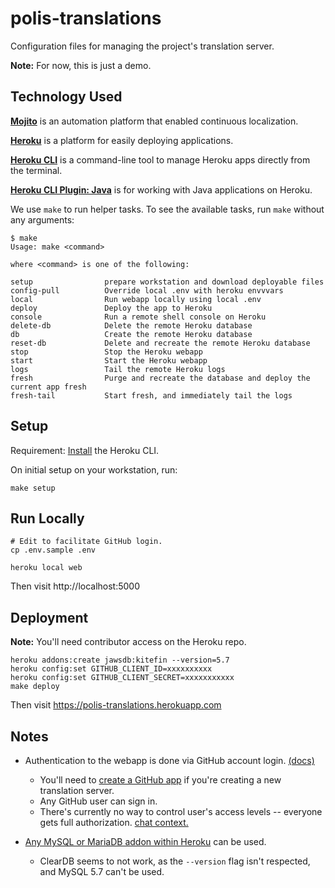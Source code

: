 # polis-translations

Configuration files for managing the project's translation server.

**Note:** For now, this is just a demo.

## Technology Used

[**Mojito**](https://www.mojito.global/) is an automation platform that enabled continuous localization.

[**Heroku**](https://www.heroku.com/what) is a platform for easily deploying applications.

[**Heroku CLI**](https://devcenter.heroku.com/articles/heroku-cli) is a command-line tool to manage Heroku apps directly from the terminal.

[**Heroku CLI Plugin: Java**](https://github.com/heroku/plugin-java) is for working with Java applications on Heroku.

We use `make` to run helper tasks. To see the available tasks, run `make` without any arguments:

```
$ make
Usage: make <command>

where <command> is one of the following:

setup                prepare workstation and download deployable files
config-pull          Override local .env with heroku envvvars
local                Run webapp locally using local .env
deploy               Deploy the app to Heroku
console              Run a remote shell console on Heroku
delete-db            Delete the remote Heroku database
db                   Create the remote Heroku database
reset-db             Delete and recreate the remote Heroku database
stop                 Stop the Heroku webapp
start                Start the Heroku webapp
logs                 Tail the remote Heroku logs
fresh                Purge and recreate the database and deploy the current app fresh
fresh-tail           Start fresh, and immediately tail the logs
```

## Setup

Requirement: [Install][install] the Heroku CLI.

   [install]: https://devcenter.heroku.com/articles/heroku-cli#download-and-install

On initial setup on your workstation, run:

```
make setup
```

## Run Locally

```
# Edit to facilitate GitHub login.
cp .env.sample .env

heroku local web
```

Then visit http://localhost:5000

## Deployment

**Note:** You'll need contributor access on the Heroku repo.

```
heroku addons:create jawsdb:kitefin --version=5.7
heroku config:set GITHUB_CLIENT_ID=xxxxxxxxxx
heroku config:set GITHUB_CLIENT_SECRET=xxxxxxxxxxx
make deploy
```

Then visit https://polis-translations.herokuapp.com

## Notes

- Authentication to the webapp is done via GitHub account login. [(docs)](https://www.mojito.global//docs/guides/authentication/#example-with-github)
  - You'll need to [create a GitHub app][create-gh-app] if you're creating a new translation server.
  - Any GitHub user can sign in.
  - There's currently no way to control user's access levels -- everyone gets full authorization. [chat context.](https://gitter.im/box/mojito?at=5ee2ab285782a31278f3d55c)
- [Any MySQL or MariaDB addon within Heroku][mysql-addons] can be used.
  - ClearDB seems to not work, as the `--version` flag isn't respected, and MySQL 5.7 can't be used.

   [create-gh-app]: https://developer.github.com/apps/building-github-apps/creating-a-github-app/
   [mysql-addons]: https://elements.heroku.com/search/addons?q=mysql
